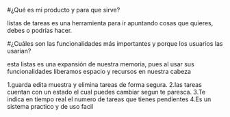 #¿Qué es mi producto y para que sirve?

 listas de tareas es una herramienta para ir apuntando cosas que quieres, debes o podrías hacer.  

#¿Cuáles son las funcionalidades más importantes y porque los usuarios las usarían?

esta listas es una expansión de nuestra memoria, pues al usar sus funcionalidades liberamos espacio y recursos en nuestra cabeza 

1.guarda edita muestra y elimina tareas de forma segura.
2.las tareas cuentan con un estado el cual puedes cambiar segun te paresca.
3.Te indica en tiempo real el numero de tareas que tienes pendientes
4.Es un sistema practico y de uso facil